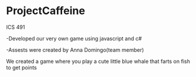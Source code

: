 # ProjectCaffeine
ICS 491 

-Developed our very own game using javascript and c#

-Assests were created by Anna Domingo(team member)

We created a game where you play a cute little blue whale that farts on fish to get points
